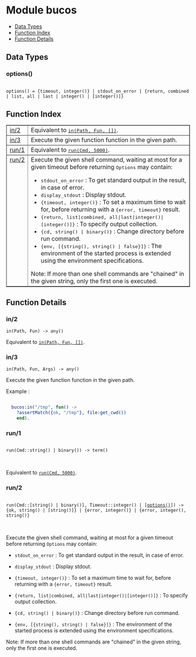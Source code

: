 

# Module bucos #
* [Data Types](#types)
* [Function Index](#index)
* [Function Details](#functions)

<a name="types"></a>

## Data Types ##




### <a name="type-options">options()</a> ###


<pre><code>
options() = {timeout, integer()} | stdout_on_error | {return, combined | list, all | last | integer() | [integer()]}
</code></pre>

<a name="index"></a>

## Function Index ##


<table width="100%" border="1" cellspacing="0" cellpadding="2" summary="function index"><tr><td valign="top"><a href="#in-2">in/2</a></td><td>Equivalent to <a href="#in-3"><tt>in(Path, Fun, [])</tt></a>.</td></tr><tr><td valign="top"><a href="#in-3">in/3</a></td><td>
Execute the given function function in the given path.</td></tr><tr><td valign="top"><a href="#run-1">run/1</a></td><td>Equivalent to <a href="#run-2"><tt>run(Cmd, 5000)</tt></a>.</td></tr><tr><td valign="top"><a href="#run-2">run/2</a></td><td>
Execute the given shell command, waiting at most for a given timeout before returning
<tt>Options</tt> may contain:
<ul>
<li><tt>stdout_on_error</tt> : To get standard output in the result, in case of error.</li>
<li><tt>display_stdout</tt> : Display stdout.</li>
<li><tt>{timeout, integer()}</tt> : To set a maximum time to wait for, before returning with a <tt>{error, timeout}</tt> result.</li>
<li><tt>{return, list|combined, all|last|integer()|[integer()]}</tt> : To specify output collection.</li>
<li><tt>{cd, string() | binary()}</tt> : Change directory before run command.</li>
<li><tt>{env, [{string(), string() | false}]}</tt> :  The environment of the started process is extended using the environment specifications.</li>
</ul>
Note: If more than one shell commands are "chained" in the given string, only the first one is executed.</td></tr></table>


<a name="functions"></a>

## Function Details ##

<a name="in-2"></a>

### in/2 ###

`in(Path, Fun) -> any()`

Equivalent to [`in(Path, Fun, [])`](#in-3).

<a name="in-3"></a>

### in/3 ###

`in(Path, Fun, Args) -> any()`

Execute the given function function in the given path.

Example :

```erlang

  bucos:in("/tmp", fun() ->
    ?assertMatch({ok, "/tmp"}, file:get_cwd())
    end).
```

<a name="run-1"></a>

### run/1 ###

<pre><code>
run(Cmd::string() | binary()) -&gt; term()
</code></pre>
<br />

Equivalent to [`run(Cmd, 5000)`](#run-2).

<a name="run-2"></a>

### run/2 ###

<pre><code>
run(Cmd::[string() | binary()], Timeout::integer() | [<a href="#type-options">options()</a>]) -&gt; {ok, string() | [string()]} | {error, integer()} | {error, integer(), string()}
</code></pre>
<br />

Execute the given shell command, waiting at most for a given timeout before returning
`Options` may contain:

* `stdout_on_error` : To get standard output in the result, in case of error.

* `display_stdout` : Display stdout.

* `{timeout, integer()}` : To set a maximum time to wait for, before returning with a `{error, timeout}` result.

* `{return, list|combined, all|last|integer()|[integer()]}` : To specify output collection.

* `{cd, string() | binary()}` : Change directory before run command.

* `{env, [{string(), string() | false}]}` :  The environment of the started process is extended using the environment specifications.


Note: If more than one shell commands are "chained" in the given string, only the first one is executed.

